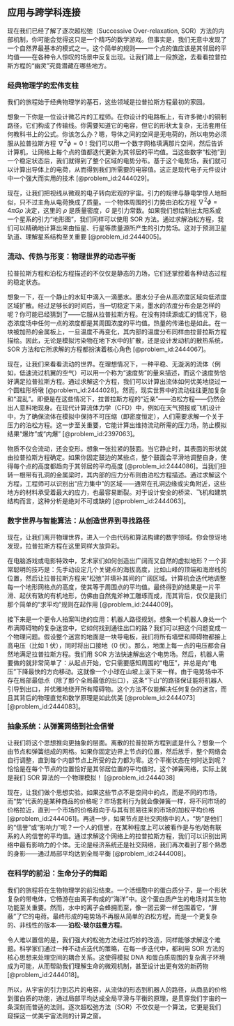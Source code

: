 ## 应用与跨学科连接

现在我们已经了解了逐次超松弛（Successive Over-relaxation, SOR）方法的内部机制，你可能会觉得这只是一个精巧的数学游戏。但事实是，我们无意中发现了一个自然界最基本的模式之一。这个简单的规则——一个点的值应该是其邻居的平均值——在各种令人惊叹的场景中反复出现。让我们踏上一段旅途，去看看拉普拉斯方程的“幽灵”究竟潜藏在哪些地方。

### 经典物理学的宏伟支柱

我们的旅程始于经典物理学的基石，这些领域是拉普拉斯方程最初的家园。

想象一下你是一位设计微芯片的工程师。在你设计的电路板上，有许多微小的铜制路径，它们构成了传输线。你需要知道它的电容，但它的形状太复杂，无法套用任何教科书上的公式。你该怎么办？嗯，导体之间的空间是无电荷的，所以电势必须服从拉普拉斯方程 $\nabla^2 \phi = 0$！我们可以用一个数字网格填满那片空间，然后告诉计算机，让网格上每个点的值都迭代更新为其邻居的平均值。当这些数字“松弛”到一个稳定状态后，我们就得到了整个区域的电势分布。基于这个电势场，我们就可以计算出导体上的电荷，从而得到我们所需要的电容值。这正是现代电子元件设计中一个强大而实用的技术 [@problem_id:2444029]。

现在，让我们把视线从微观的电子转向宏观的宇宙。引力的规律与静电学惊人地相似，只不过主角从电荷换成了质量。一个物体周围的引力势由泊松方程 $\nabla^2 \phi = 4\pi G \rho$ 决定，这里的 $\rho$ 是质量密度，$G$ 是引力常数。如果我们想绘制出太阳系或一个星系的引力“地形图”，我们同样可以使用 SOR 方法。通过求解泊松方程，我们可以精确地计算出来由恒星、行星等质量源所产生的引力势场。这对于预测卫星轨道、理解星系结构至关重要 [@problem_id:2444005]。

### 流动、传热与形变：物理世界的动态平衡

拉普拉斯方程和泊松方程描述的不仅仅是静态的力场，它们还掌控着各种动态过程的稳定状态。

想象一下，在一个静止的水缸中滴入一滴墨水。墨水分子会从高浓度区域向低浓度区域扩散。经过足够长的时间后，当一切稳定下来，墨水的浓度分布会是怎样的呢？你可能已经猜到了——它服从拉普拉斯方程。在没有持续源或汇的情况下，稳态浓度场中任何一点的浓度都是其周围浓度的平均值。热量的传递也是如此。在一块被加热的金属板上，一旦温度不再变化，其内部的温度分布同样由拉普拉斯方程描绘。因此，无论是模拟污染物在地下水中的扩散，还是设计发动机的散热系统，SOR 方法和它所求解的方程都扮演着核心角色 [@problem_id:2444067]。

现在，让我们来看看流动的世界。在理想情况下，一种平稳、无漩涡的流体（例如，低速流过机翼的空气）可以用一个称为“速度势”的量来描述，而这个速度势恰好满足拉普拉斯方程。通过求解这个方程，我们可以计算出流体如何优美地绕过一个圆柱形桥墩 [@problem_id:2444028]。然而，现实世界中的流动往往更加复杂和“混乱”。即便是在这些情况下，拉普拉斯方程的“近亲”——泊松方程——仍然会出人意料地现身。在现代计算流体力学（CFD）中，例如在天气预报或飞机设计中，为了确保流体在模拟中保持不可压缩（即密度恒定），人们需要求解一个关于压力的泊松方程。这一步至关重要，它能计算出维持流动所需的压力场，防止模拟结果“爆炸”或“内爆” [@problem_id:2397063]。

物质不仅会流动，还会变形。想象一张拉紧的鼓面。当它静止时，其表面的形状就由拉普拉斯方程确定。如果你固定鼓边的某些点，整个鼓面会平滑地调整自身，使得每个点的高度都趋向于其邻居的平均高度 [@problem_id:2444086]。当我们扭转一根带有孔洞的金属梁时，其内部的应力分布则由泊松方程描述。通过求解这个方程，工程师可以识别出“应力集中”的区域——通常在孔洞边缘或尖角附近，这些地方的材料承受着最大的应力，也最容易断裂。对于设计安全的桥梁、飞机和建筑结构而言，这种分析是绝对不可或缺的 [@problem_id:2444063]。

### 数字世界与智能算法：从创造世界到寻找路径

现在，让我们离开物理世界，进入一个由代码和算法构建的数字领域。你会惊讶地发现，拉普拉斯方程在这里同样大放异彩。

在电脑游戏或电影特效中，艺术家们如何创造出广阔而又自然的虚拟地形？一个非常聪明的技巧是：先手动设定几个关键点的海拔高度，比如山峰的顶端和海岸线的位置，然后让拉普拉斯方程来“松弛”并填补其间的广阔区域。计算机会迭代地调整每一个地形网格点的高度，使其等于周围点的平均值。最终得到的结果是一片平滑、起伏有致的有机地形，仿佛由自然鬼斧神工雕琢而成，而其背后，仅仅是我们那个简单的“求平均”规则在起作用 [@problem_id:2444009]。

接下来是一个更令人拍案叫绝的应用：机器人路径规划。想象一个机器人身处一个布满障碍物的复杂迷宫中，它如何找到通往出口的路？我们可以把这个问题变成一个物理问题。假设整个迷宫的地面是一块导电板，我们将所有墙壁和障碍物都接上高电压（比如 1 伏），同时将出口接地（0 伏）。那么，地面上每一点的电压都会自然地满足拉普拉斯方程。我们用 SOR 方法快速解出这个电势场。然后，机器人需要做的就非常简单了：从起点开始，它只需要感知周围的“电压”，并总是向“电压”下降最快的方向移动。这就像一个小球在山坡上滚下来一样。由于电势场中不存在局部最低点（除了那个全局最低的出口），这条“下山”的路径保证能将机器人引导到出口，并优雅地绕开所有障碍物。这个方法不仅能解决任何复杂的迷宫，而且其背后的物理直觉和数学原理是如此优美 [@problem_id:2444073] [@problem_id:2444083]。

### 抽象系统：从弹簧网络到社会信誉

让我们将这个思想推向更抽象的层面。离散的拉普拉斯方程到底是什么？想象一个由节点和弹簧组成的网格。如果你固定边界上节点的位置，然后放手，整个网络会自行调整，直到每个内部节点上所受的合力都为零。这个平衡状态在何时达到呢？恰恰是在每个节点的位置恰好是其邻居位置的平均值时。这个弹簧网络，实际上就是我们 SOR 算法的一个物理模拟！ [@problem_id:2444038]

现在，让我们做个思想实验。如果这些节点不是空间中的点，而是不同的市场，而“势”代表的是某种商品的价格呢？市场套利行为就会像弹簧一样，将不同市场的价格拉近，直到一个市场的价格趋向于与其有贸易往来的市场的加权平均价格 [@problem_id:2444061]。再进一步，如果节点是社交网络中的人，“势”是他们的“信誉”或“影响力”呢？一个人的信誉，在某种程度上可以被看作是与他/她有联系的人的信誉的平均值。通过求解这个网络上的拉普拉斯方程，我们可以识别出网络中最有影响力的个体。无论是经济系统还是社交网络，我们再次看到了那个熟悉的身影——通过局部平均达到全局平衡 [@problem_id:2444008]。

### 在科学的前沿：生命分子的舞蹈

我们的旅程将在生物物理学的前沿结束。一个活细胞中的蛋白质分子，是一个形状复杂的带电体，它畅游在由离子构成的“海洋”中。这个蛋白质产生的电场对其生物功能至关重要。然而，水中的离子会蜂拥而至，像一团云雾一样包围着它，“屏蔽”了它的电荷。最终形成的电势场不再服从简单的泊松方程，而是一个更复杂的、非线性的版本——**泊松-玻尔兹曼方程**。

令人难以置信的是，我们强大的松弛方法经过巧妙的改造，同样能够求解这个难题。科学家们通过一种不动点迭代的策略，在每一步迭代中，都利用 SOR 方法的核心思想来处理空间的耦合关系。这使得模拟 DNA 和蛋白质周围的复杂离子环境成为可能，从而帮助我们理解生命的微观机制，甚至设计出更有效的新药物 [@problem_id:2444018]。

所以，从宇宙的引力到芯片的电容，从流体的形态到机器人的路径，从商品的价格到蛋白质的功能，通过局部平均达成全局平滑与平衡的原理，是贯穿我们宇宙的一条深刻而普适的法则。逐次超松弛方法（SOR）不仅仅是一个算法，它更是我们窥探这一优美宇宙法则的计算之窗。